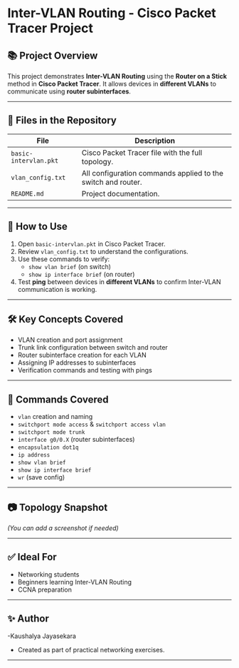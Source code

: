 # Inter-VLAN Routing - Cisco Packet Tracer Project

## 📚 Project Overview
This project demonstrates **Inter-VLAN Routing** using the **Router on a Stick** method in **Cisco Packet Tracer**. It allows devices in **different VLANs** to communicate using **router subinterfaces**.

---

## 🔧 Files in the Repository
| File                    | Description |
|------------------|----------------|
| `basic-intervlan.pkt` | Cisco Packet Tracer file with the full topology. |
| `vlan_config.txt` | All configuration commands applied to the switch and router. |
| `README.md` | Project documentation. |

---

## 🚀 How to Use
1. Open `basic-intervlan.pkt` in Cisco Packet Tracer.
2. Review `vlan_config.txt` to understand the configurations.
3. Use these commands to verify:
    - `show vlan brief` (on switch)
    - `show ip interface brief` (on router)
4. Test **ping** between devices in **different VLANs** to confirm Inter-VLAN communication is working.

---

## 🛠️ Key Concepts Covered
- VLAN creation and port assignment
- Trunk link configuration between switch and router
- Router subinterface creation for each VLAN
- Assigning IP addresses to subinterfaces
- Verification commands and testing with pings

---

## 📌 Commands Covered
- `vlan` creation and naming
- `switchport mode access` & `switchport access vlan`
- `switchport mode trunk`
- `interface g0/0.X` (router subinterfaces)
- `encapsulation dot1q`
- `ip address`
- `show vlan brief`
- `show ip interface brief`
- `wr` (save config)

---

## 📷 Topology Snapshot
*(You can add a screenshot if needed)*

---

## ✅ Ideal For
- Networking students
- Beginners learning Inter-VLAN Routing
- CCNA preparation

---

## ✨ Author
-Kaushalya Jayasekara
- Created as part of practical networking exercises.

---

